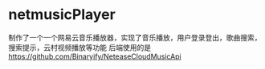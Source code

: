 # netmusicPlayer
制作了一个一个网易云音乐播放器，实现了音乐播放，用户登录登出，歌曲搜索，搜索提示，云村视频播放等功能
后端使用的是 https://github.com/Binaryify/NeteaseCloudMusicApi
